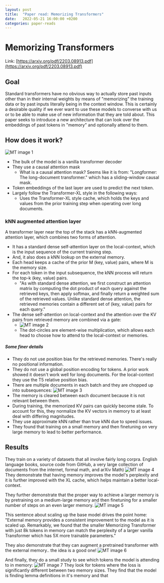 ```yaml
---
layout: post
title:  "Paper read: Memorizing Transformers"
date:   2022-05-21 16:00:00 +0200
categories: paper-reads
---
```


# Memorizing Transformers
Link: [https://arxiv.org/pdf/2203.08913.pdf](https://arxiv.org/pdf/2203.08913.pdf)

## Goal
Standard transformers have no obvious way to actually store past inputs other than in their internal weights by means of "memorizing" the training data or by past inputs literally being in the context window. This is certainly a desirable quality if we ever want to use these models to converse with us or to be able to make use of new information that they are told about. This paper seeks to introduce a new architecture that can look over the embeddings of past tokens in "memory" and optionally attend to them.

## How does it work?
![MT image 1]({{site.url}}/assets/images/MT/image_1.png)
- The bulk of the model is a vanilla transformer decoder
- They use a causal attention mask
	- What is a causal attention mask? Seems like it is from: "Longformer: The long-document transformer." which has a sliding-window causal mask.
- Token embeddings of the last layer are used to predict the next token.
- Largely follow the Transformer-XL style in the following ways:
	- Uses the Transformer-XL style cache, which holds the keys and values from the prior training step when operating over long documents.

### kNN augmented attention layer
A transformer layer near the top of the stack has a kNN-augmented attention layer, which combines two forms of attention.
- It has a standard dense self-attention layer on the local-context, which is the input sequence of the current training step.
- And, it also does a kNN lookup on the external memory.
- Each head keeps a cache of the prior M (key, value) pairs, where M is the memory size.
- For each token in the input subsequence, the kNN process will return the top-k (key, value) pairs.
	- "As with standard dense attention, we first construct an attention matrix by computing the dot product of each query against the retrieved keys, then apply softmax, and finally return a weighted sum of the retrieved values. Unlike standard dense attention, the retrieved memories contain a different set of (key, value) pairs for each query."
- The dense self-attention on local-context and the attention over the KV pairs from retrieved memory are combined via a gate:
	- ![MT image 2]({{site.url}}/assets/images/MT/image_2.png)
	- The dot-circles are element-wise multiplication, which allows each head to choose how to attend to the local-context or memories.

##### Some finer details
- They do not use position bias for the retrieved memories. There's really no positional information.
- They do not use a global position encoding for tokens. A prior work showed it doesn't work well for long documents. For the local-context they use the T5 relative position bias.
- There are multiple documents in each batch and they are chopped up into subsequences:
![MT image 3]({{site.url}}/assets/images/MT/image_3.png)
- The memory is cleared between each document because it is not relevant between them.
- During training, the memorized KV pairs can quickly become stale. To account for this, they normalize the KV vectors in memory to at least deal with differing magnitudes.
- They use approximate kNN rather than true kNN due to speed issues.
- They found that training on a small memory and then finetuning on very large memory to lead to better performance.

## Results
They train on a variety of datasets that all involve fairly long corpra. English language books, source code from GitHub, a very large collection of documents from the internet, formal math, and arXiv Math)
![MT image 4]({{site.url}}/assets/images/MT/image_4.png)
They demonstrate that having memory improves the model's perplexity and it is further improved with the XL cache, which helps maintain a better local-context.

They further demonstrate that the proper way to achieve a larger memory is by pretraining on a medium-large memory and then finetuning for a smaller number of steps on an even larger memory.
![MT image 5]({{site.url}}/assets/images/MT/image_5.png)

This sentence about scaling up the base model drives the point home: "External memory provides a consistent improvement to the model as it is scaled up. Remarkably, we found that the smaller Memorizing Transformer with just 8k tokens in memory can match the perplexity of a larger vanilla Transformer which has 5X more trainable parameters."

They also demonstrate that they can augment a pretrained transformer with the external memory.. the idea is a good one!
![MT image 6]({{site.url}}/assets/images/MT/image_6.png)

And finally, they do a small study to see which tokens the model is attending to in memory:
![MT image 7]({{site.url}}/assets/images/MT/image_7.png)
They look for tokens where the loss is significantly different between two memory sizes. They find that the model is finding lemma definitions in it's memory and that 